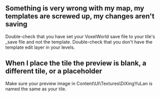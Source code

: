## Something is very wrong with my map, my templates are screwed up, my changes aren't saving
Double-check that you have set your VoxelWorld save file to your tile's _save file and not the template.  Double-check that you don't have the template edit layer in your levels.
## When I place the tile the preview is blank, a different tile, or a placeholder
Make sure your preview image in Content\UI\Textures\DiXingYuLan is named the same as your tile.
